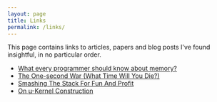 ```yaml
---
layout: page
title: Links
permalink: /links/
---
```


This page contains links to articles, papers and blog posts I've found insightful, in no particular order.

- [What every programmer should know about memory?](http://www.akkadia.org/drepper/cpumemory.pdf)
- [The One-second War (What Time Will You Die?)](http://queue.acm.org/detail.cfm?id=1967009)
- [Smashing The Stack For Fun And Profit](http://phrack.org/issues/49/14.html)
- [On µ-Kernel Construction](http://www.eecs.harvard.edu/cs261/papers/liedtke95.pdf)
